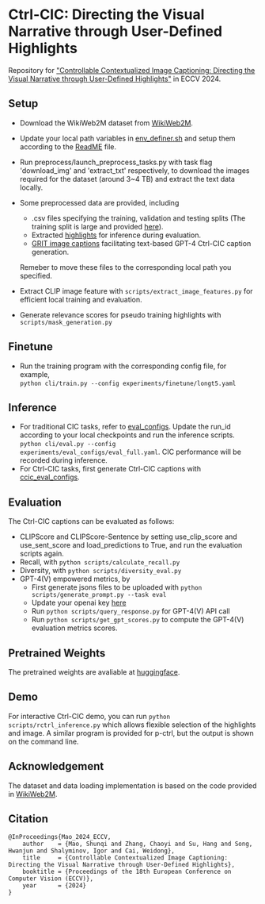 # Ctrl-CIC: Directing the Visual Narrative through User-Defined Highlights

Repository for ["Controllable Contextualized Image Captioning: Directing the Visual Narrative through User-Defined Highlights"](https://ctrl-cic.github.io/) in ECCV 2024.

## Setup

- Download the WikiWeb2M dataset from [WikiWeb2M](https://github.com/google-research-datasets/wit/blob/main/wikiweb2m.md).
- Update your local path variables in [env_definer.sh](starter/env_definer.sh) and setup them according to the [ReadME](starter/ReadMe.md) file.
- Run preprocess/launch_preprocess_tasks.py with task flag 'download_img' and 'extract_txt' respectively, to download the images required for the dataset (around 3~4 TB) and extract the text data locally.
- Some preprocessed data are provided, including
    - .csv files specifying the training, validation and testing splits (The training split is large and provided [here](https://huggingface.co/Shunqi/Ctrl-CIC)).
    - Extracted [highlights](data/highlights/) for inference during evaluation.
    - [GRIT image captions](data/images_1000_response.json) facilitating text-based GPT-4 Ctrl-CIC caption generation.

    Remeber to move these files to the corresponding local path you specified. 

- Extract CLIP image feature with `scripts/extract_image_features.py` for efficient local training and evaluation. 
- Generate relevance scores for pseudo training highlights with `scripts/mask_generation.py`


## Finetune

- Run the training program with the corresponding config file, for example, <br>`python cli/train.py --config experiments/finetune/longt5.yaml`

## Inference

- For traditional CIC tasks, refer to [eval_configs](experiments/eval_configs/). Update the run_id according to your local checkpoints and run the inference scripts. <br> `python cli/eval.py --config experiments/eval_configs/eval_full.yaml`. CIC performance will be recorded during inference.
- For Ctrl-CIC tasks, first generate Ctrl-CIC captions with [ccic_eval_configs](experiments/ccic_eval_configs/).


## Evaluation
The Ctrl-CIC captions can be evaluated as follows:
- CLIPScore and CLIPScore-Sentence by setting use_clip_score and use_sent_score and load_predictions to True, and run the evaluation scripts again.
- Recall, with `python scripts/calculate_recall.py`
- Diversity, with `python scripts/diversity_eval.py`
- GPT-4(V) empowered metrics, by 
    - First generate jsons files to be uploaded with `python scripts/generate_prompt.py --task eval`
    - Update your openai key [here](utils/tools.py)
    - Run `python scripts/query_response.py` for GPT-4(V) API call
    - Run `python scripts/get_gpt_scores.py` to compute the GPT-4(V) evaluation metrics scores.

## Pretrained Weights
The pretrained weights are avaliable at [huggingface](https://huggingface.co/Shunqi/Ctrl-CIC).

## Demo
For interactive Ctrl-CIC demo, you can run `python scripts/rctrl_inference.py` which allows flexible selection of the highlights and image. A similar program is provided for p-ctrl, but the output is shown on the command line.

## Acknowledgement
The dataset and data loading implementation is based on the code provided in [WikiWeb2M](https://github.com/google-research-datasets/wit/blob/main/wikiweb2m.md).

## Citation  
```
@InProceedings{Mao_2024_ECCV,
    author    = {Mao, Shunqi and Zhang, Chaoyi and Su, Hang and Song, Hwanjun and Shalyminov, Igor and Cai, Weidong},
    title     = {Controllable Contextualized Image Captioning: Directing the Visual Narrative through User-Defined Highlights},
    booktitle = {Proceedings of the 18th European Conference on Computer Vision (ECCV)},
    year      = {2024}
}
```